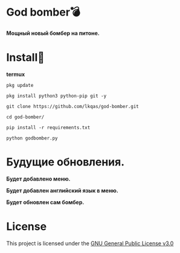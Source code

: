 # God bomber💣
**Мощный новый бомбер на питоне.**

# Install🔫
**termux**
```
pkg update
```
```
pkg install python3 python-pip git -y
```
```
git clone https://github.com/lkqas/god-bomber.git
```
```
cd god-bomber/
```
```
pip install -r requirements.txt
```
```
python godbomber.py
```
# Будущие обновления.
**Будет добавлено меню.**

**Будет добавлен английский язык в меню.**

**Будет обновлен сам бомбер.**

# License
This project is licensed under the [GNU General Public License v3.0](https://github.com/lkqas/god-bomber/blob/master/LICENSE)
